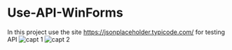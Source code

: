 # Use-API-WinForms
In this project use the site https://jsonplaceholder.typicode.com/ for testing API
![capt 1](https://user-images.githubusercontent.com/33179371/167961183-3ebcafdf-4f00-48d0-b4a2-17fd6422dd25.png)
![capt 2](https://user-images.githubusercontent.com/33179371/167961196-156f342f-fabf-4329-8350-0e7388c85887.png)
